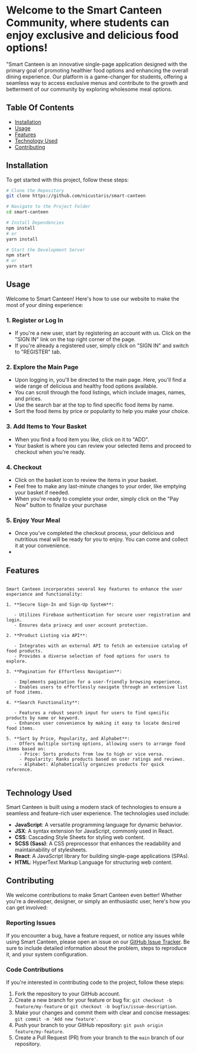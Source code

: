 # Welcome to the Smart Canteen Community, where students can enjoy exclusive and delicious food options!

"Smart Canteen is an innovative single-page application designed with the primary goal of promoting healthier food options and enhancing the overall dining experience. Our platform is a game-changer for students, offering a seamless way to access exclusive menus and contribute to the growth and betterment of our community by exploring wholesome meal options.

## Table Of Contents

- [Installation](#installation)
- [Usage](#usage)
- [Features](#features)
- [Technology Used](#technology-used)
- [Contributing](#contributing)

## Installation

To get started with this project, follow these steps:

```bash
# Clone the Repository
git clone https://github.com/nicustaris/smart-canteen

# Navigate to the Project Folder
cd smart-canteen

# Install Dependencies
npm install
# or
yarn install

# Start the Development Server
npm start
# or
yarn start
```

## Usage

Welcome to Smart Canteen! Here's how to use our website to make the most of your dining experience:

### 1. Register or Log In

- If you're a new user, start by registering an account with us. Click on the "SIGN IN" link on the top right corner of the page.
- If you're already a registered user, simply click on "SIGN IN" and switch to "REGISTER" tab.

### 2. Explore the Main Page

- Upon logging in, you'll be directed to the main page. Here, you'll find a wide range of delicious and healthy food options available.
- You can scroll through the food listings, which include images, names, and prices.
- Use the search bar at the top to find specific food items by name.
- Sort the food items by price or popularity to help you make your choice.

### 3. Add Items to Your Basket

- When you find a food item you like, click on it to "ADD".
- Your basket is where you can review your selected items and proceed to checkout when you're ready.

### 4. Checkout

- Click on the basket icon to review the items in your basket.
- Feel free to make any last-minute changes to your order, like emptying your basket if needed.
- When you're ready to complete your order, simply click on the "Pay Now" button to finalize your purchase

### 5. Enjoy Your Meal

- Once you've completed the checkout process, your delicious and nutritious meal will be ready for you to enjoy. You can come and collect it at your convenience.
-

## Features

```

Smart Canteen incorporates several key features to enhance the user experience and functionality:

1. **Secure Sign-In and Sign-Up System**:

   - Utilizes Firebase authentication for secure user registration and login.
   - Ensures data privacy and user account protection.

2. **Product Listing via API**:

   - Integrates with an external API to fetch an extensive catalog of food products.
   - Provides a diverse selection of food options for users to explore.

3. **Pagination for Effortless Navigation**:

   - Implements pagination for a user-friendly browsing experience.
   - Enables users to effortlessly navigate through an extensive list of food items.

4. **Search Functionality**:

   - Features a robust search input for users to find specific products by name or keyword.
   - Enhances user convenience by making it easy to locate desired food items.

5. **Sort by Price, Popularity, and Alphabet**:
   - Offers multiple sorting options, allowing users to arrange food items based on:
     - Price: Sorts products from low to high or vice versa.
     - Popularity: Ranks products based on user ratings and reviews.
     - Alphabet: Alphabetically organizes products for quick reference.


```

## Technology Used

Smart Canteen is built using a modern stack of technologies to ensure a seamless and feature-rich user experience. The technologies used include:

- **JavaScript**: A versatile programming language for dynamic behavior.
- **JSX**: A syntax extension for JavaScript, commonly used in React.
- **CSS**: Cascading Style Sheets for styling web content.
- **SCSS (Sass)**: A CSS preprocessor that enhances the readability and maintainability of stylesheets.
- **React**: A JavaScript library for building single-page applications (SPAs).
- **HTML**: HyperText Markup Language for structuring web content.

## Contributing

We welcome contributions to make Smart Canteen even better! Whether you're a developer, designer, or simply an enthusiastic user, here's how you can get involved:

### Reporting Issues

If you encounter a bug, have a feature request, or notice any issues while using Smart Canteen, please open an issue on our [GitHub Issue Tracker](https://github.com/nicustaris/smart-canteen/issues). Be sure to include detailed information about the problem, steps to reproduce it, and your system configuration.

### Code Contributions

If you're interested in contributing code to the project, follow these steps:

1. Fork the repository to your GitHub account.
2. Create a new branch for your feature or bug fix: `git checkout -b feature/my-feature` or `git checkout -b bugfix/issue-description`.
3. Make your changes and commit them with clear and concise messages: `git commit -m 'Add new feature'`.
4. Push your branch to your GitHub repository: `git push origin feature/my-feature`.
5. Create a Pull Request (PR) from your branch to the `main` branch of our repository.
